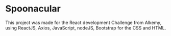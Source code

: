# Spoonacular

This project was made for the React development Challenge from Alkemy, using ReactJS, Axios, JavaScript, nodeJS, Bootstrap for the CSS and HTML.
